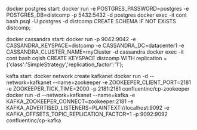 docker postgres start:
    docker run -e POSTGRES_PASSWORD=postgres -e POSTGRES_DB=distcomp -p 5432:5432 -d postgres
    docker exec -it cont bash
    psql -U postgres -d distcomp
    CREATE SCHEMA IF NOT EXISTS distcomp;

docker cassandra start:
    docker run -p 9042:9042 -e CASSANDRA_KEYSPACE=distcomp -e CASSANDRA_DC=datacenter1 -e CASSANDRA_CLUSTER_NAME=myCluster -d cassandra
    docker exec -it cont bash
    cqlsh
    CREATE KEYSPACE distcomp WITH replication = {'class':'SimpleStrategy','replication_factor':'1'};

kafta start:
    docker network create kafkanet
    docker run -d --network=kafkanet --name=zookeeper -e ZOOKEEPER_CLIENT_PORT=2181 -e ZOOKEEPER_TICK_TIME=2000 -p 2181:2181 confluentinc/cp-zookeeper
    docker run -d --network=kafkanet --name=kafka -e KAFKA_ZOOKEEPER_CONNECT=zookeeper:2181 -e KAFKA_ADVERTISED_LISTENERS=PLAINTEXT://localhost:9092 -e KAFKA_OFFSETS_TOPIC_REPLICATION_FACTOR=1 -p 9092:9092 confluentinc/cp-kafka
